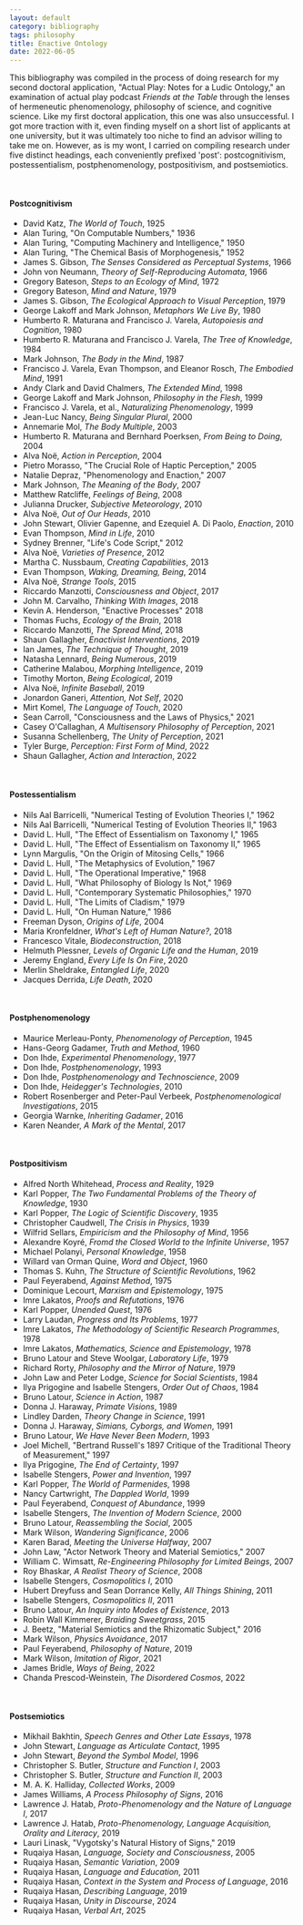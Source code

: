 ```yaml
---
layout: default
category: bibliography
tags: philosophy
title: Enactive Ontology
date: 2022-06-05
---
```


This bibliography was compiled in the process of doing research for my second doctoral application, "Actual Play: Notes for a Ludic Ontology," an examination of actual play podcast *Friends at the Table* through the lenses of hermeneutic phenomenology, philosophy of science, and cognitive science. Like my first doctoral application, this one was also unsuccessful. I got more traction with it, even finding myself on a short list of applicants at one university, but it was ultimately too niche to find an advisor willing to take me on. However, as is my wont, I carried on compiling research under five distinct headings, each conveniently prefixed 'post': postcognitivism, postessentialism, postphenomenology, postpositivism, and postsemiotics.

<br>


#### Postcognitivism

* David Katz, *The World of Touch*, 1925
* Alan Turing, "On Computable Numbers," 1936
* Alan Turing, "Computing Machinery and Intelligence," 1950
* Alan Turing, "The Chemical Basis of Morphogenesis," 1952
* James S. Gibson, *The Senses Considered as Perceptual Systems*, 1966
* John von Neumann, *Theory of Self-Reproducing Automata*, 1966
* Gregory Bateson, *Steps to an Ecology of Mind*, 1972
* Gregory Bateson, *Mind and Nature*, 1979
* James S. Gibson, *The Ecological Approach to Visual Perception*, 1979
* George Lakoff and Mark Johnson, *Metaphors We Live By*, 1980
* Humberto R. Maturana and Francisco J. Varela, *Autopoiesis and Cognition*, 1980
* Humberto R. Maturana and Francisco J. Varela, *The Tree of Knowledge*, 1984
* Mark Johnson, *The Body in the Mind*, 1987
* Francisco J. Varela, Evan Thompson, and Eleanor Rosch, *The Embodied Mind*, 1991
* Andy Clark and David Chalmers, *The Extended Mind*, 1998
* George Lakoff and Mark Johnson, *Philosophy in the Flesh*, 1999
* Francisco J. Varela, et al., *Naturalizing Phenomenology*, 1999
* Jean-Luc Nancy, *Being Singular Plural*, 2000
* Annemarie Mol, *The Body Multiple*, 2003
* Humberto R. Maturana and Bernhard Poerksen, *From Being to Doing*, 2004
* Alva Noë, *Action in Perception*, 2004
* Pietro Morasso, "The Crucial Role of Haptic Perception," 2005
* Natalie Depraz, "Phenomenology and Enaction," 2007
* Mark Johnson, *The Meaning of the Body*, 2007
* Matthew Ratcliffe, *Feelings of Being*, 2008
* Julianna Drucker, *Subjective Meteorology*, 2010
* Alva Noë, *Out of Our Heads*, 2010
* John Stewart, Olivier Gapenne, and Ezequiel A. Di Paolo, *Enaction*, 2010
* Evan Thompson, *Mind in Life*, 2010
* Sydney Brenner, "Life's Code Script," 2012
* Alva Noë, *Varieties of Presence*, 2012
* Martha C. Nussbaum, *Creating Capabilities*, 2013
* Evan Thompson, *Waking, Dreaming, Being*, 2014
* Alva Noë, *Strange Tools*, 2015
* Riccardo Manzotti, *Consciousness and Object*, 2017
* John M. Carvalho, *Thinking With Images*, 2018
* Kevin A. Henderson, "Enactive Processes" 2018
* Thomas Fuchs, *Ecology of the Brain*, 2018
* Riccardo Manzotti, *The Spread Mind*, 2018
* Shaun Gallagher, *Enactivist Interventions*, 2019
* Ian James, *The Technique of Thought*, 2019
* Natasha Lennard, *Being Numerous*, 2019
* Catherine Malabou, *Morphing Intelligence*, 2019
* Timothy Morton, *Being Ecological*, 2019
* Alva Noë, *Infinite Baseball*, 2019
* Jonardon Ganeri, *Attention, Not Self*, 2020
* Mirt Komel, *The Language of Touch*, 2020
* Sean Carroll, "Consciousness and the Laws of Physics," 2021
* Casey O'Callaghan, *A Multisensory Philosophy of Perception*, 2021
* Susanna Schellenberg, *The Unity of Perception*, 2021
* Tyler Burge, *Perception: First Form of Mind*, 2022
* Shaun Gallagher, *Action and Interaction*, 2022

<br>


#### Postessentialism

* Nils Aal Barricelli, "Numerical Testing of Evolution Theories I," 1962
* Nils Aal Barricelli, "Numerical Testing of Evolution Theories II," 1963
* David L. Hull, "The Effect of Essentialism on Taxonomy I," 1965
* David L. Hull, "The Effect of Essentialism on Taxonomy II," 1965
* Lynn Margulis, "On the Origin of Mitosing Cells," 1966
* David L. Hull, "The Metaphysics of Evolution," 1967
* David L. Hull, "The Operational Imperative," 1968
* David L. Hull, "What Philosophy of Biology Is Not," 1969
* David L. Hull, "Contemporary Systematic Philosophies," 1970
* David L. Hull, "The Limits of Cladism," 1979
* David L. Hull, "On Human Nature," 1986
* Freeman Dyson, *Origins of Life*, 2004
* Maria Kronfeldner, *What's Left of Human Nature?*, 2018
* Francesco Vitale, *Biodeconstruction*, 2018
* Helmuth Plessner, *Levels of Organic Life and the Human*, 2019
* Jeremy England, *Every Life Is On Fire*, 2020
* Merlin Sheldrake, *Entangled Life*, 2020
* Jacques Derrida, *Life Death*, 2020

<br>


#### Postphenomenology

* Maurice Merleau-Ponty, *Phenomenology of Perception*, 1945
* Hans-Georg Gadamer, *Truth and Method*, 1960
* Don Ihde, *Experimental Phenomenology*, 1977
* Don Ihde, *Postphenomenology*, 1993
* Don Ihde, *Postphenomenology and Technoscience*, 2009
* Don Ihde, *Heidegger's Technologies*, 2010
* Robert Rosenberger and Peter-Paul Verbeek, *Postphenomenological Investigations*, 2015
* Georgia Warnke, *Inheriting Gadamer*, 2016
* Karen Neander, *A Mark of the Mental*, 2017

<br>


#### Postpositivism

* Alfred North Whitehead, *Process and Reality*, 1929
* Karl Popper, *The Two Fundamental Problems of the Theory of Knowledge*, 1930
* Karl Popper, *The Logic of Scientific Discovery*, 1935
* Christopher Caudwell, *The Crisis in Physics*, 1939
* Wilfrid Sellars, *Empiricism and the Philosophy of Mind*, 1956
* Alexandre Koyré, *Fromd the Closed World to the Infinite Universe*, 1957
* Michael Polanyi, *Personal Knowledge*, 1958
* Willard van Orman Quine, *Word and Object*, 1960
* Thomas S. Kuhn, *The Structure of Scientific Revolutions*, 1962
* Paul Feyerabend, *Against Method*, 1975
* Dominique Lecourt, *Marxism and Epistemology*, 1975
* Imre Lakatos, *Proofs and Refutations*, 1976
* Karl Popper, *Unended Quest*, 1976
* Larry Laudan, *Progress and Its Problems*, 1977
* Imre Lakatos, *The Methodology of Scientific Research Programmes*, 1978
* Imre Lakatos, *Mathematics, Science and Epistemology*, 1978
* Bruno Latour and Steve Woolgar, *Laboratory Life*, 1979
* Richard Rorty, *Philosophy and the Mirror of Nature*, 1979
* John Law and Peter Lodge, *Science for Social Scientists*, 1984
* Ilya Prigogine and Isabelle Stengers, *Order Out of Chaos*, 1984
* Bruno Latour, *Science in Action*, 1987
* Donna J. Haraway, *Primate Visions*, 1989
* Lindley Darden, *Theory Change in Science*, 1991
* Donna J. Haraway, *Simians, Cyborgs, and Women*, 1991
* Bruno Latour, *We Have Never Been Modern*, 1993
* Joel Michell, "Bertrand Russell's 1897 Critique of the Traditional Theory of Measurement," 1997
* Ilya Prigogine, *The End of Certainty*, 1997
* Isabelle Stengers, *Power and Invention*, 1997
* Karl Popper, *The World of Parmenides*, 1998
* Nancy Cartwright, *The Dappled World*, 1999
* Paul Feyerabend, *Conquest of Abundance*, 1999
* Isabelle Stengers, *The Invention of Modern Science*, 2000
* Bruno Latour, *Reassembling the Social*, 2005
* Mark Wilson, *Wandering Significance*, 2006
* Karen Barad, *Meeting the Universe Halfway*, 2007
* John Law, "Actor Network Theory and Material Semiotics," 2007
* William C. Wimsatt, *Re-Engineering Philosophy for Limited Beings*, 2007
* Roy Bhaskar, *A Realist Theory of Science*, 2008
* Isabelle Stengers, *Cosmopolitics I*, 2010
* Hubert Dreyfuss and Sean Dorrance Kelly, *All Things Shining*, 2011
* Isabelle Stengers, *Cosmopolitics II*, 2011
* Bruno Latour, *An Inquiry into Modes of Existence*, 2013
* Robin Wall Kimmerer, *Braiding Sweetgrass*, 2015
* J. Beetz, "Material Semiotics and the Rhizomatic Subject," 2016
* Mark Wilson, *Physics Avoidance*, 2017
* Paul Feyerabend, *Philosophy of Nature*, 2019
* Mark Wilson, *Imitation of Rigor*, 2021
* James Bridle, *Ways of Being*, 2022
* Chanda Prescod-Weinstein, *The Disordered Cosmos*, 2022

<br>


#### Postsemiotics

* Mikhail Bakhtin, *Speech Genres and Other Late Essays*, 1978
* John Stewart, *Language as Articulate Contact*, 1995
* John Stewart, *Beyond the Symbol Model*, 1996
* Christopher S. Butler, *Structure and Function I*, 2003
* Christopher S. Butler, *Structure and Function II*, 2003
* M. A. K. Halliday, *Collected Works*, 2009
* James Williams, *A Process Philosophy of Signs*, 2016
* Lawrence J. Hatab, *Proto-Phenomenology and the Nature of Language I*, 2017
* Lawrence J. Hatab, *Proto-Phenomenology, Language Acquisition, Orality and Literacy*, 2019
* Lauri Linask, "Vygotsky's Natural History of Signs," 2019
* Ruqaiya Hasan, *Language, Society and Consciousness*, 2005
* Ruqaiya Hasan, *Semantic Variation*, 2009
* Ruqaiya Hasan, *Language and Education*, 2011
* Ruqaiya Hasan, *Context in the System and Process of Language*, 2016
* Ruqaiya Hasan, *Describing Language*, 2019
* Ruqaiya Hasan, *Unity in Discourse*, 2024
* Ruqaiya Hasan, *Verbal Art*, 2025

<br>
